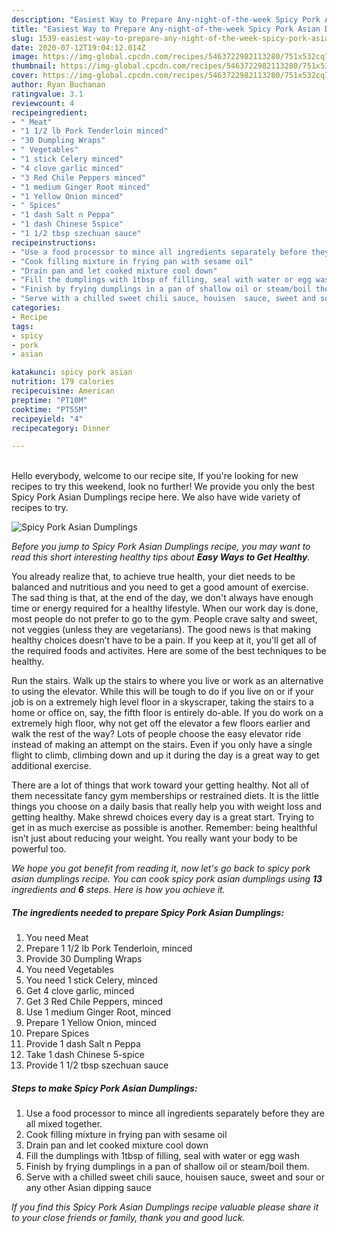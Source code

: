 ```yaml
---
description: "Easiest Way to Prepare Any-night-of-the-week Spicy Pork Asian Dumplings"
title: "Easiest Way to Prepare Any-night-of-the-week Spicy Pork Asian Dumplings"
slug: 1539-easiest-way-to-prepare-any-night-of-the-week-spicy-pork-asian-dumplings
date: 2020-07-12T19:04:12.014Z
image: https://img-global.cpcdn.com/recipes/5463722982113280/751x532cq70/spicy-pork-asian-dumplings-recipe-main-photo.jpg
thumbnail: https://img-global.cpcdn.com/recipes/5463722982113280/751x532cq70/spicy-pork-asian-dumplings-recipe-main-photo.jpg
cover: https://img-global.cpcdn.com/recipes/5463722982113280/751x532cq70/spicy-pork-asian-dumplings-recipe-main-photo.jpg
author: Ryan Buchanan
ratingvalue: 3.1
reviewcount: 4
recipeingredient:
- " Meat"
- "1 1/2 lb Pork Tenderloin minced"
- "30 Dumpling Wraps"
- " Vegetables"
- "1 stick Celery minced"
- "4 clove garlic minced"
- "3 Red Chile Peppers minced"
- "1 medium Ginger Root minced"
- "1 Yellow Onion minced"
- " Spices"
- "1 dash Salt n Peppa"
- "1 dash Chinese 5spice"
- "1 1/2 tbsp szechuan sauce"
recipeinstructions:
- "Use a food processor to mince all ingredients separately before they are all mixed together."
- "Cook filling mixture in frying pan with sesame oil"
- "Drain pan and let cooked mixture cool down"
- "Fill the dumplings with 1tbsp of filling, seal with water or egg wash"
- "Finish by frying dumplings in a pan of shallow oil or steam/boil them."
- "Serve with a chilled sweet chili sauce, houisen  sauce, sweet and sour or any other Asian dipping sauce"
categories:
- Recipe
tags:
- spicy
- pork
- asian

katakunci: spicy pork asian 
nutrition: 179 calories
recipecuisine: American
preptime: "PT10M"
cooktime: "PT55M"
recipeyield: "4"
recipecategory: Dinner

---
```

<br>
Hello everybody, welcome to our recipe site, If you're looking for new recipes to try this weekend, look no further! We provide you only the best Spicy Pork Asian Dumplings recipe here. We also have wide variety of recipes to try.
<br>


![Spicy Pork Asian Dumplings](https://img-global.cpcdn.com/recipes/5463722982113280/751x532cq70/spicy-pork-asian-dumplings-recipe-main-photo.jpg)

<i>Before you jump to Spicy Pork Asian Dumplings recipe, you may want to read this short interesting healthy tips about <strong>Easy Ways to Get Healthy</strong>.</i>

You already realize that, to achieve true health, your diet needs to be balanced and nutritious and you need to get a good amount of exercise. The sad thing is that, at the end of the day, we don't always have enough time or energy required for a healthy lifestyle. When our work day is done, most people do not prefer to go to the gym. People crave salty and sweet, not veggies (unless they are vegetarians). The good news is that making healthy choices doesn’t have to be a pain. If you keep at it, you'll get all of the required foods and activites. Here are some of the best techniques to be healthy.

Run the stairs. Walk up the stairs to where you live or work as an alternative to using the elevator. While this will be tough to do if you live on or if your job is on a extremely high level floor in a skyscraper, taking the stairs to a home or office on, say, the fifth floor is entirely do-able. If you do work on a extremely high floor, why not get off the elevator a few floors earlier and walk the rest of the way? Lots of people choose the easy elevator ride instead of making an attempt on the stairs. Even if you only have a single flight to climb, climbing down and up it during the day is a great way to get additional exercise. 

There are a lot of things that work toward your getting healthy. Not all of them necessitate fancy gym memberships or restrained diets. It is the little things you choose on a daily basis that really help you with weight loss and getting healthy. Make shrewd choices every day is a great start. Trying to get in as much exercise as possible is another. Remember: being healthful isn’t just about reducing your weight. You really want your body to be powerful too. 


<i>We hope you got benefit from reading it, now let's go back to spicy pork asian dumplings recipe. You can cook spicy pork asian dumplings using <strong>13</strong> ingredients and <strong>6</strong> steps. Here is how you achieve it.
</i>

##### The ingredients needed to prepare Spicy Pork Asian Dumplings:

1. You need  Meat
1. Prepare 1 1/2 lb Pork Tenderloin, minced
1. Provide 30 Dumpling Wraps
1. You need  Vegetables
1. You need 1 stick Celery, minced
1. Get 4 clove garlic, minced
1. Get 3 Red Chile Peppers, minced
1. Use 1 medium Ginger Root, minced
1. Prepare 1 Yellow Onion, minced
1. Prepare  Spices
1. Provide 1 dash Salt n Peppa
1. Take 1 dash Chinese 5-spice
1. Provide 1 1/2 tbsp szechuan sauce


##### Steps to make Spicy Pork Asian Dumplings:

1. Use a food processor to mince all ingredients separately before they are all mixed together.
1. Cook filling mixture in frying pan with sesame oil
1. Drain pan and let cooked mixture cool down
1. Fill the dumplings with 1tbsp of filling, seal with water or egg wash
1. Finish by frying dumplings in a pan of shallow oil or steam/boil them.
1. Serve with a chilled sweet chili sauce, houisen  sauce, sweet and sour or any other Asian dipping sauce


<i>If you find this Spicy Pork Asian Dumplings recipe valuable please share it to your close friends or family, thank you and good luck.</i>
